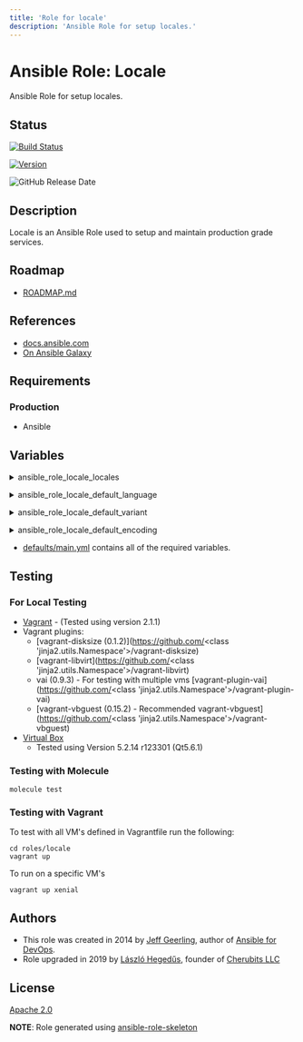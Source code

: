 ```yaml
---
title: 'Role for locale'
description: 'Ansible Role for setup locales.'
---
```


# Ansible Role: Locale

Ansible Role for setup locales.

## Status

[![Build Status](https://travis-ci.org/lordoftheflies/ansible-role-locale.svg?branch=master)](https://travis-ci.org/lordoftheflies/ansible-role-locale)

[![Version](https://img.shields.io/github/v/tag/lordoftheflies/ansible-role-locale?sort=semver)](https://github.com/lordoftheflies/ansible-role-locale/releases)

![GitHub Release Date](https://img.shields.io/github/release-date/lordoftheflies/ansible-role-locale)

## Description

Locale is an Ansible Role used to setup and maintain production grade services.

## Roadmap

* [ROADMAP.md](ROADMAP.md)

## References

* [docs.ansible.com](https://docs.ansible.com/)
* [On Ansible Galaxy](https://galaxy.ansible.com/lordoftheflies/ansible_role_locale)

## Requirements

### Production

* Ansible

## Variables

<p>
<details>
<summary>ansible_role_locale_locales</summary>

List of presented locales, generate if needed.

Default: []

</details>
</p>

<p>
<details>
<summary>ansible_role_locale_default_language</summary>

Default locale language.

Default value: `en`

</details>
</p>

<p>
<details>
<summary>ansible_role_locale_default_variant</summary>

Default locale variant.

Default value: `US`

</details>
</p>

<p>
<details>
<summary>ansible_role_locale_default_encoding</summary>

Default locale encoding.

Default value: `UTF-8`

</details>
</p>


* [defaults/main.yml](defaults/main.yml) contains all of the required variables.

## Testing

### For Local Testing

* [Vagrant](https://www.vagrantup.com/) - (Tested using version 2.1.1)
* Vagrant plugins:
  * [vagrant-disksize (0.1.2)](https://github.com/<class 'jinja2.utils.Namespace'>/vagrant-disksize)
  * [vagrant-libvirt](https://github.com/<class 'jinja2.utils.Namespace'>/vagrant-libvirt)
  * vai (0.9.3) - For testing with multiple vms [vagrant-plugin-vai](https://github.com/<class 'jinja2.utils.Namespace'>/vagrant-plugin-vai)
  * [vagrant-vbguest (0.15.2) - Recommended vagrant-vbguest](https://github.com/<class 'jinja2.utils.Namespace'>/vagrant-vbguest)
* [Virtual Box](https://www.virtualbox.org/)
  * Tested using Version 5.2.14 r123301 (Qt5.6.1)

### Testing with Molecule

```shell
molecule test
```

### Testing with Vagrant

To test with all VM's defined in Vagrantfile run the following:

```shell
cd roles/locale
vagrant up
```

To run on a specific VM's
```shell
vagrant up xenial
```

## Authors

* This role was created in 2014 by [Jeff Geerling](https://www.jeffgeerling.com/), author of [Ansible for DevOps](https://www.ansiblefordevops.com/).
* Role upgraded in 2019 by [László Hegedűs](mailto:laszlo.hegedus@cherubits.hu), founder of [Cherubits LLC](https://portal.cherubits.hu)

## License

[Apache 2.0](https://tldrlegal.com/license/apache-license-2.0-(apache-2.0))

**NOTE**: Role generated using [ansible-role-skeleton](https://github.com/lordoftheflies/ansible-role-skeleton)
